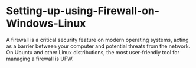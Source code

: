 # Setting-up-using-Firewall-on-Windows-Linux
A firewall is a critical security feature on modern operating systems, acting as a barrier between your computer and potential threats from the network. On Ubuntu and other Linux distributions, the most user-friendly tool for managing a firewall is UFW.
